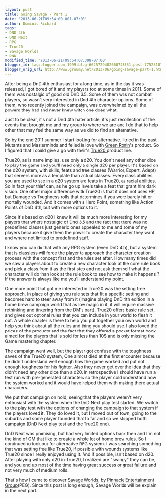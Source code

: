 ```yaml
---
layout: post
title: Going Savage - Part 1
date: '2013-06-21T09:54:00.001-07:00'
author: Dominic Richard
tags:
- DND 4th
- DND Next
- RPG
- True20
- Savage Worlds
- DND
modified_time: '2013-06-21T09:54:07.308-07:00'
blogger_id: tag:blogger.com,1999:blog-6625729482660748351.post-7752510789263571658
blogger_orig_url: http://www.groumy.net/2013/06/going-savage-part-1.html
---
```


After being a DnD 4th enthusiast for a long time, as in the day it was
released, I got bored of it and my players too at some times in 2011.
Some of them was nostalgic of good old DnD 3.5. Some of them was not
combat players, so wasn't very interested in Dnd 4th character options.
Some of them, who recently joined the campaign, was overwhelmed by all
the powers they had and never knew witch one does what.  

Just to be clear, it's not a Dnd 4th hater article, it's just
recollection of the events that brought me and my group to where we are
and I do that to help other that may feel the same way as we did to find
an alternative.  
  
So by the end 2011 summer I start looking for alternative. I tried in
the past Mutants and Masterminds and felled in love with [Green
Ronin][1]'s product. So I figured that I could give a go with their's
[True20 ][2]product line.  
  
True20, as is name implies, use only a d20. You don't need any other
dice to play the game and you'll need only a single d20 per player. It's
based on the d20 system, with skills, feats and tree classes (Warrior,
Expert, Adept) that servers more as a template than actual classes.
Every class abilities you are used to see in a d20 system are feats in
True20, as racial abilities. So in fact your thief can, as he go up
levels take a feat that grant him dark vision. One other major
difference with True20 is that it does not uses HP, but Damage vs
Toughness rolls that determines if you were barely hit or mortally
wounded. And it comes with a Hero Point, something like Action Points of
DnD 4th, but with more options to it.  
  
Since it's based on d20 I knew it will be much more interesting for my
players that where nostalgic of Dnd 3.5 and the fact that there was no
predefined classes just generic ones appealed to me and some of my
players because it give them the power to create the character they want
and where not limited to predefined stuff.  
  
I know you can do that with any RPG system (even DnD 4th), but a system
that is classless will force the player to approach the character
creation process with the concept first and the rules set after. How
many times did we saw a players about to create a new character look at
the core rule book and pick a class from it as the first step and not
ask them self what the character will do than look at the rule book to
see how to make it happens ? If the answer is always like me you'll
understand my point.  
  
One more point that got me interested in True20 was the setting free
approach. In place of giving you rule sets that fit a specific setting
and becomes hard to steer away from it (imagine playing DnD 4th edition
in a home brew campaign world that as low magic in it, it will require
massive rethinking and tinkering from the DM's part). True20 offers
basic rule set, and gives out optional rules that you can include in
your world to flesh it out. A whole chapter is there to help you put
together your own world and help you think about all the rules and thing
you should use. I also loved the prices of the products and the fact
that they offered a pocket format book aimed for the players that is
sold for less than 10$ and is only missing the Game mastering chapter.  
  
The campaign went well, but the player got confuse with the toughness
saves of the True20 system, One almost died at the first encounter
because he didn't understand well enough how the game worked and put not
enough toughness for his fighter. Also they never get over the idea that
they didn't need any other dice than a d20. In retrospective I should
have run a test run with pre-generated characters so the player cold
understand how the system worked and it would have helped them with
making there actual characters.  
  
We put that campaign on hold, seeing that the players weren't very
enthusiast with the system when the DnD Next play test started. We
switch to the play test with the options of changing the campaign to
that system if the players loved it. They do loved it, but I moved out
of town, going to the suburbs and some player founded that to far and so
we stopped both campaign (DnD Next play test and the True20 one).  
  
DnD Next was promising, but had very limited options back then and I'm
not the kind of GM that like to create a whole lot of home brew rules.
So I continued to look out for alternative RPG system. I was searching
something that was setting free like True20, if possible with wounds
systems like True20 since I really enjoyed using it. And if possible,
isn't based on d20. After playing with only d20 in True20, I realized
are "swingy" they can be, and you end up most of the time having great
success or great failure and not very much of medium rolls.  
  
That's how I came to discover [Savage Worlds][3], by [Pinnacle
Entertainment Group][4](PEG). Since this post is long enough, Savage
Worlds will be explain in the next part.



[1]: http://www.greenronin.com/
[2]: http://true20.com/
[3]: http://www.peginc.com/product-category/savage-worlds/
[4]: http://www.peginc.com/
<!--stackedit_data:
eyJoaXN0b3J5IjpbLTIzMDI4NTc2OF19
-->